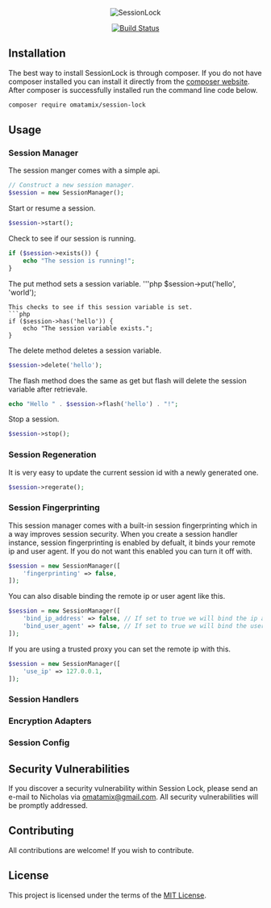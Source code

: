 <p align="center">
  <img src="https://raw.githubusercontent.com/omatamix/session-lock/master/bin/session-lock-new.png" alt="SessionLock" />
</p>
<p align="center">
  <a href="https://github.com/omatamix/session-lock/actions/workflows/php.yml"><img src="https://github.com/omatamix/session-lock/actions/workflows/php.yml/badge.svg" alt="Build Status" /></a>
</p>

## Installation

The best way to install SessionLock is through composer. If you do not have composer installed you can install it directly from the [composer website](https://getcomposer.org/). After composer is successfully installed run the command line code below.

```sh
composer require omatamix/session-lock
```

## Usage
### Session Manager
The session manger comes with a simple api.
```php
// Construct a new session manager.
$session = new SessionManager();
```
Start or resume a session.
```php
$session->start();
```
Check to see if our session is running.
```php
if ($session->exists()) {
    echo "The session is running!";
}
```
The put method sets a session variable.
'''php
$session->put('hello', 'world');
```
This checks to see if this session variable is set.
```php
if ($session->has('hello')) {
    echo "The session variable exists.";
}
```
The delete method deletes a session variable.
```php
$session->delete('hello');
```
The flash method does the same as get but flash will delete the session variable after retrievale.
```php
echo "Hello " . $session->flash('hello') . "!";
```
Stop a session.
```php
$session->stop();
```
### Session Regeneration
It is very easy to update the current session id with a newly generated one.
```php
$session->regerate();
```
### Session Fingerprinting
This session manager comes with a built-in session fingerprinting which in a way improves session security. When you create a session handler instance, session fingerprinting is enabled by defualt, it binds your remote ip and user agent. If you do not want this enabled you can turn it off with.
```php
$session = new SessionManager([
    'fingerprinting' => false,
]);
```
You can also disable binding the remote ip or user agent like this.
```php
$session = new SessionManager([
    'bind_ip_address' => false, // If set to true we will bind the ip address else dont.
    'bind_user_agent' => false, // If set to true we will bind the user agent else dont.
]);
```
If you are using a trusted proxy you can set the remote ip with this.
```php
$session = new SessionManager([
    'use_ip' => 127.0.0.1,
]);
```
### Session Handlers
### Encryption Adapters
### Session Config

## Security Vulnerabilities

If you discover a security vulnerability within Session Lock, please send an e-mail to Nicholas via [omatamix@gmail.com](mailto:omatamix@gmail.com). All security vulnerabilities will be promptly addressed.

## Contributing

All contributions are welcome! If you wish to contribute.

## License

This project is licensed under the terms of the [MIT License](https://opensource.org/licenses/MIT).
